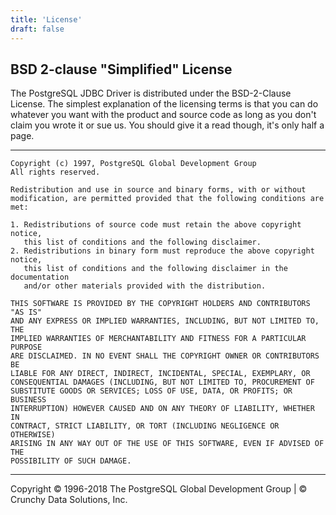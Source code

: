 ```yaml
---
title: 'License'
draft: false
---
```


## BSD 2-clause "Simplified" License

The PostgreSQL JDBC Driver is distributed under the BSD-2-Clause
License. The simplest explanation of the licensing terms is that you can
do whatever you want with the product and source code as long as you
don't claim you wrote it or sue us. You should give it a read though,
it's only half a page.

* * * * *

```
Copyright (c) 1997, PostgreSQL Global Development Group
All rights reserved.

Redistribution and use in source and binary forms, with or without
modification, are permitted provided that the following conditions are met:

1. Redistributions of source code must retain the above copyright notice,
   this list of conditions and the following disclaimer.
2. Redistributions in binary form must reproduce the above copyright notice,
   this list of conditions and the following disclaimer in the documentation
   and/or other materials provided with the distribution.

THIS SOFTWARE IS PROVIDED BY THE COPYRIGHT HOLDERS AND CONTRIBUTORS "AS IS"
AND ANY EXPRESS OR IMPLIED WARRANTIES, INCLUDING, BUT NOT LIMITED TO, THE
IMPLIED WARRANTIES OF MERCHANTABILITY AND FITNESS FOR A PARTICULAR PURPOSE
ARE DISCLAIMED. IN NO EVENT SHALL THE COPYRIGHT OWNER OR CONTRIBUTORS BE
LIABLE FOR ANY DIRECT, INDIRECT, INCIDENTAL, SPECIAL, EXEMPLARY, OR
CONSEQUENTIAL DAMAGES (INCLUDING, BUT NOT LIMITED TO, PROCUREMENT OF
SUBSTITUTE GOODS OR SERVICES; LOSS OF USE, DATA, OR PROFITS; OR BUSINESS
INTERRUPTION) HOWEVER CAUSED AND ON ANY THEORY OF LIABILITY, WHETHER IN
CONTRACT, STRICT LIABILITY, OR TORT (INCLUDING NEGLIGENCE OR OTHERWISE)
ARISING IN ANY WAY OUT OF THE USE OF THIS SOFTWARE, EVEN IF ADVISED OF THE
POSSIBILITY OF SUCH DAMAGE.
```

* * * * *

Copyright © 1996-2018 The PostgreSQL Global Development Group | © Crunchy Data Solutions, Inc.
